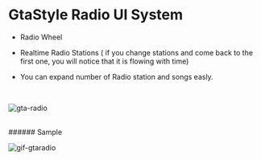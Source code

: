 # GtaStyle Radio UI System
 
 - Radio Wheel<br>
 
 - Realtime Radio Stations ( if you change stations and come back to the first one, you will notice that it is flowing with time)<br>
 
 - You can expand number of Radio station  and songs easly.<br>
 
<br>

![gta-radio](https://user-images.githubusercontent.com/29523816/37522730-e4e1b55e-2935-11e8-832c-983d88b85031.png)

<br>
###### Sample  
<br>

![gif-gtaradio](https://user-images.githubusercontent.com/29523816/38816294-709f8d16-419e-11e8-87c3-843b9e9af8ff.gif)



